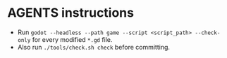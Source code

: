# AGENTS instructions

- Run `godot --headless --path game --script <script_path> --check-only` for every modified `*.gd` file.
- Also run `./tools/check.sh check` before committing.

